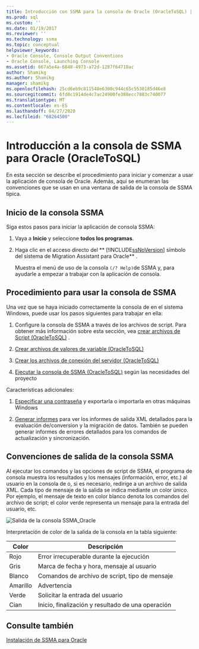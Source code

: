 ```yaml
---
title: Introducción con SSMA para la consola de Oracle (OracleToSQL) | Microsoft Docs
ms.prod: sql
ms.custom: ''
ms.date: 01/19/2017
ms.reviewer: ''
ms.technology: ssma
ms.topic: conceptual
helpviewer_keywords:
- Oracle Console, Console Output Conventions
- Oracle Console, Launching Console
ms.assetid: 667a5e4a-6848-4973-a72d-1287f64718ac
author: Shamikg
ms.author: Shamikg
manager: shamikg
ms.openlocfilehash: 25cd6eb9c811548e6300c944c65c5530185d46e8
ms.sourcegitcommit: 6fd8c1914de4c7ac24900fe388ecc7883c740077
ms.translationtype: MT
ms.contentlocale: es-ES
ms.lasthandoff: 04/27/2020
ms.locfileid: "68264500"
---
```

# <a name="getting-started-with-ssma--for-oracle-console-oracletosql"></a>Introducción a la consola de SSMA para Oracle (OracleToSQL)
En esta sección se describe el procedimiento para iniciar y comenzar a usar la aplicación de consola de Oracle. Además, aquí se enumeran las convenciones que se usan en una ventana de salida de la consola de SSMA típica.  
  
## <a name="launching-ssma-console"></a>Inicio de la consola SSMA  
Siga estos pasos para iniciar la aplicación de consola SSMA:  
  
1.  Vaya a **Inicio** y seleccione **todos los programas**.  
  
2.  Haga clic en el acceso directo del ** [!INCLUDE[ssNoVersion](../../includes/ssnoversion-md.md)] símbolo del sistema de Migration Assistant para Oracle** .  
  
    Muestra el menú de uso de la consola `(/? Help)`de SSMA y, para ayudarle a empezar a trabajar con la aplicación de consola.  
  
## <a name="procedure-for-using-the-ssma-console"></a>Procedimiento para usar la consola de SSMA  
Una vez que se haya iniciado correctamente la consola de en el sistema Windows, puede usar los pasos siguientes para trabajar en ella:  
  
1.  Configure la consola de SSMA a través de los archivos de script. Para obtener más información sobre esta sección, vea [crear archivos de Script &#40;OracleToSQL&#41;](../../ssma/oracle/creating-script-files-oracletosql.md) .  
  
2.  [Crear archivos de valores de variable &#40;OracleToSQL&#41;](../../ssma/oracle/creating-variable-value-files-oracletosql.md)  
  
3.  [Crear los archivos de conexión del servidor &#40;OracleToSQL&#41;](../../ssma/oracle/creating-the-server-connection-files-oracletosql.md)  
  
4.  [Ejecutar la consola de SSMA &#40;OracleToSQL&#41;](../../ssma/oracle/executing-the-ssma-console-oracletosql.md) según las necesidades del proyecto  
  
Características adicionales:  
  
1.  [Especificar una contraseña](managing-passwords-oracletosql.md) y exportarla o importarla en otras máquinas Windows  
  
2.  [Generar informes](generating-reports-oracletosql.md) para ver los informes de salida XML detallados para la evaluación de/conversion y la migración de datos. También se pueden generar informes de errores detallados para los comandos de actualización y sincronización.  
  
## <a name="ssma-console-output-conventions"></a>Convenciones de salida de la consola SSMA  
Al ejecutar los comandos y las opciones de script de SSMA, el programa de consola muestra los resultados y los mensajes (información, error, etc.) al usuario en la consola de o, si es necesario, redirige a un archivo de salida XML. Cada tipo de mensaje de la salida se indica mediante un color único. Por ejemplo, el mensaje de texto en color blanco denota los comandos del archivo de script; el color verde representa un mensaje para la entrada del usuario, etc.  
  
![Salida de la consola SSMA_Oracle](../../ssma/db2/media/ssmaconsoleoutput_oracle.jpg "Salida de la consola SSMA_Oracle")  
  
Interpretación de color de la salida de la consola en la tabla siguiente:  
  
|Color|Descripción|  
|---------|---------------|  
|Rojo|Error irrecuperable durante la ejecución|  
|Gris|Marca de fecha y hora, mensaje al usuario|  
|Blanco|Comandos de archivo de script, tipo de mensaje|  
|Amarillo|Advertencia|  
|Verde|Solicitar la entrada del usuario|  
|Cian|Inicio, finalización y resultado de una operación|  
  
## <a name="see-also"></a>Consulte también  
[Instalación de SSMA para Oracle](installing-ssma-for-oracle-oracletosql.md)  
  
